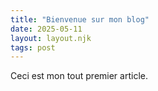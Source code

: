 ```yaml
---
title: "Bienvenue sur mon blog"
date: 2025-05-11
layout: layout.njk
tags: post
---
```


Ceci est mon tout premier article.

